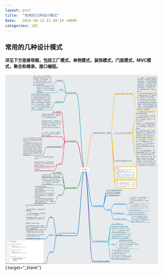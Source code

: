 ```yaml
---
layout: post
title:  "常用的几种设计模式"
date:   2016-10-13 21:30:19 +0800
categories: iOS
---
```


## 常用的几种设计模式

#### 详见下方思维导图，包括工厂模式，单例模式，装饰模式，门面模式，MVC模式，聚合和继承，接口编程。

[![](/images/201610-design-pattern/Design_Pattern_01.png)](/images/201610-design-pattern/Design_Pattern_01.png){:target="_blank"}
